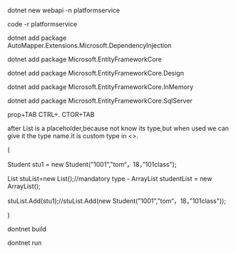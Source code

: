 dotnet new webapi -n platformservice

code -r platformservice

dotnet add package AutoMapper.Extensions.Microsoft.DependencyInjection

dotnet add package Microsoft.EntityFrameworkCore

dotnet add package Microsoft.EntityFrameworkCore.Design

dotnet add package Microsoft.EntityFrameworkCore.InMemory

dotnet add package Microsoft.EntityFrameworkCore.SqlServer

prop+TAB CTRL+. CTOR+TAB

after List is a placeholder<T>,because not know its type,but when used we can give it the type name.it is custom type in <>.
  
  (
  
  Student stu1 = new Student("1001","tom“，18，”101class");
  
  List<Student> stuList=new List<Student>();//mandatory type - ArrayList studentList = new ArrayList();
  
  stuList.Add(stu1);//stuList.Add(new Student("1001","tom“，18，”101class"));
  
  )
  
  dontnet build
  
  dontnet run
  
 
